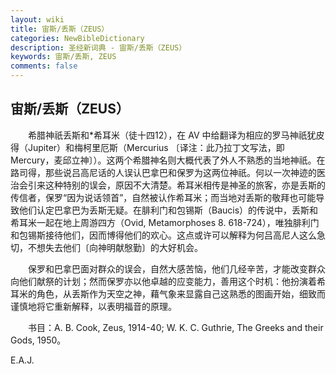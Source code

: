 ```yaml
---
layout: wiki
title: 宙斯/丢斯（ZEUS）
categories: NewBibleDictionary
description: 圣经新词典 - 宙斯/丢斯（ZEUS）
keywords: 宙斯/丢斯, ZEUS
comments: false
---
```


## 宙斯/丢斯（ZEUS）

　　希腊神祇丢斯和*希耳米（徒十四12），在 AV 中给翻译为相应的罗马神祇犹皮得（Jupiter）和梅柯里厄斯（Mercurius 〔译注：此乃拉丁文写法，即 Mercury，麦邱立神〕）。这两个希腊神名则大概代表了外人不熟悉的当地神祇。在路司得，那些说吕高尼话的人误认巴拿巴和保罗为这两位神祇。何以一次神迹的医治会引来这种特别的误会，原因不大清楚。希耳米相传是神圣的旅客，亦是丢斯的传信者，保罗“因为说话领首”，自然被认作希耳米；而当地对丢斯的敬拜也可能导致他们认定巴拿巴为丢斯无疑。在腓利门和包锡斯（Baucis）的传说中，丢斯和希耳米一起在地上周游四方（Ovid, Metamorphoses 8. 618-724），唯独腓利门和包锡斯接待他们，因而博得他们的欢心。这点或许可以解释为何吕高尼人这么急切，不想失去他们〔向神明献慇勤〕的大好机会。

　　保罗和巴拿巴面对群众的误会，自然大感苦恼，他们几经辛苦，才能改变群众向他们献祭的计划；然而保罗亦以他卓越的应变能力，善用这个时机：他扮演着希耳米的角色，从丢斯作为天空之神，藉气象来显露自己这熟悉的图画开始，细致而谨慎地将它重新解释，以表明福音的原理。

　　书目：A. B. Cook, Zeus, 1914-40; W. K. C. Guthrie, The Greeks and their Gods, 1950。

E.A.J.








